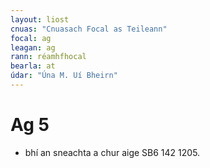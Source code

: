 ```yaml
---
layout: liost
cnuas: "Cnuasach Focal as Teileann"
focal: ag
leagan: ag
rann: réamhfhocal
bearla: at
údar: "Úna M. Uí Bheirn"
---
```


# Ag 5

* bhí an sneachta a chur aige SB6 142 1205. 
